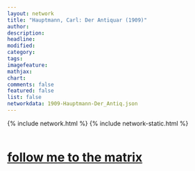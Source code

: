 ```yaml
---
layout: network
title: "Hauptmann, Carl: Der Antiquar (1909)"
author:
description:
headline:
modified:
category:
tags: 
imagefeature: 
mathjax: 
chart: 
comments: false
featured: false
list: false
networkdata: 1909-Hauptmann-Der_Antiq.json
---
```

{% include network.html %}
{% include network-static.html %}
<div class="row">
  <div class="small-5 small-centered columns"><a href="/matrix239"><h1>follow me to the matrix</h1></a>
</div>
</div>
